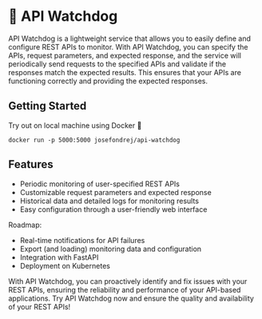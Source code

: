 # 🐶 API Watchdog

API Watchdog is a lightweight service that allows you to easily define and configure REST APIs to monitor. With API
Watchdog, you can specify the APIs, request parameters, and expected response, and the service will periodically send
requests to the specified APIs and validate if the responses match the expected results. This ensures that your APIs are
functioning correctly and providing the expected responses.

## Getting Started

Try out on local machine using Docker 🐋

```
docker run -p 5000:5000 josefondrej/api-watchdog
```

## Features

- Periodic monitoring of user-specified REST APIs
- Customizable request parameters and expected response
- Historical data and detailed logs for monitoring results
- Easy configuration through a user-friendly web interface

Roadmap:

- Real-time notifications for API failures
- Export (and loading) monitoring data and configuration
- Integration with FastAPI
- Deployment on Kubernetes

With API Watchdog, you can proactively identify and fix issues with your REST APIs, ensuring the reliability and
performance of your API-based applications. Try API Watchdog now and ensure the quality and availability of your REST
APIs!